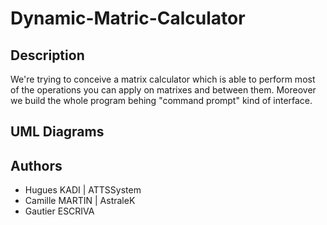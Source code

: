 # Dynamic-Matric-Calculator

## Description

We're trying to conceive a matrix calculator which is able to perform most of the operations you can apply on matrixes and between them. Moreover we build the whole program behing "command prompt" kind of interface.

## UML Diagrams

## Authors
- Hugues KADI | ATTSSystem
- Camille MARTIN | AstraleK
- Gautier ESCRIVA
